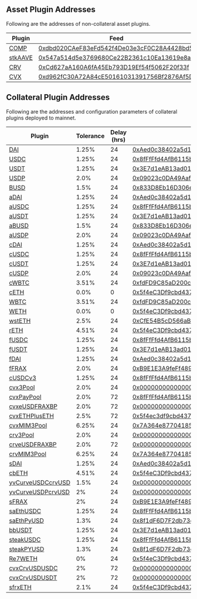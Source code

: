 ## Asset Plugin Addresses

Following are the addresses of non-collateral asset plugins.

| Plugin                                                                             | Feed                                                                                                                  | Underlying                                                                                                            |
| ---------------------------------------------------------------------------------- | --------------------------------------------------------------------------------------------------------------------- | --------------------------------------------------------------------------------------------------------------------- |
| [COMP](https://etherscan.io/address/0x63eDdF26Bc65eDa1D1c0147ce8E23c09BE963596)    | [0xdbd020CAeF83eFd542f4De03e3cF0C28A4428bd5](https://etherscan.io/address/0xdbd020CAeF83eFd542f4De03e3cF0C28A4428bd5) | [0xc00e94Cb662C3520282E6f5717214004A7f26888](https://etherscan.io/address/0xc00e94Cb662C3520282E6f5717214004A7f26888) |
| [stkAAVE](https://etherscan.io/address/0xF4493581D52671a9E04d693a68ccc61853bceEaE) | [0x547a514d5e3769680Ce22B2361c10Ea13619e8a9](https://etherscan.io/address/0x547a514d5e3769680Ce22B2361c10Ea13619e8a9) | [0x4da27a545c0c5B758a6BA100e3a049001de870f5](https://etherscan.io/address/0x4da27a545c0c5B758a6BA100e3a049001de870f5) |
| [CRV](https://etherscan.io/address/0xc18bF46F178F7e90b9CD8b7A8b00Af026D5ce3D3)     | [0xCd627aA160A6fA45Eb793D19Ef54f5062F20f33f](https://etherscan.io/address/0xCd627aA160A6fA45Eb793D19Ef54f5062F20f33f) | [0xD533a949740bb3306d119CC777fa900bA034cd52](https://etherscan.io/address/0xD533a949740bb3306d119CC777fa900bA034cd52) |
| [CVX](https://etherscan.io/address/0x7ef93b20C10E6662931b32Dd9D4b85861eB2E4b8)     | [0xd962fC30A72A84cE50161031391756Bf2876Af5D](https://etherscan.io/address/0xd962fC30A72A84cE50161031391756Bf2876Af5D) | [0x4e3FBD56CD56c3e72c1403e103b45Db9da5B9D2B](https://etherscan.io/address/0x4e3FBD56CD56c3e72c1403e103b45Db9da5B9D2B) |

## Collateral Plugin Addresses

Following are the addresses and configuration parameters of collateral plugins deployed to mainnet.

| Plugin                                                                                       | Tolerance | Delay (hrs) | Oracle(s)                                                                                                             | Underlying                                                                                                            |
| -------------------------------------------------------------------------------------------- | --------- | ----------- | --------------------------------------------------------------------------------------------------------------------- | --------------------------------------------------------------------------------------------------------------------- |
| [DAI](https://etherscan.io/address/0xEc375F2984D21D5ddb0D82767FD8a9C4CE8Eec2F)               | 1.25%     | 24          | [0xAed0c38402a5d19df6E4c03F4E2DceD6e29c1ee9](https://etherscan.io/address/0xAed0c38402a5d19df6E4c03F4E2DceD6e29c1ee9) | [0x6B175474E89094C44Da98b954EedeAC495271d0F](https://etherscan.io/address/0x6B175474E89094C44Da98b954EedeAC495271d0F) |
| [USDC](https://etherscan.io/address/0x442f8fc98e3cc6B3d49a66f9858Ac9B6e70Dad3e)              | 1.25%     | 24          | [0x8fFfFfd4AfB6115b954Bd326cbe7B4BA576818f6](https://etherscan.io/address/0x8fFfFfd4AfB6115b954Bd326cbe7B4BA576818f6) | [0xA0b86991c6218b36c1d19D4a2e9Eb0cE3606eB48](https://etherscan.io/address/0xA0b86991c6218b36c1d19D4a2e9Eb0cE3606eB48) |
| [USDT](https://etherscan.io/address/0xe7Dcd101A027Ec34860ECb634a2797d0D2dc4d8b)              | 1.25%     | 24          | [0x3E7d1eAB13ad0104d2750B8863b489D65364e32D](https://etherscan.io/address/0x3E7d1eAB13ad0104d2750B8863b489D65364e32D) | [0xdAC17F958D2ee523a2206206994597C13D831ec7](https://etherscan.io/address/0xdAC17F958D2ee523a2206206994597C13D831ec7) |
| [USDP](https://etherscan.io/address/0x4C0B21Acb267f1fAE4aeFA977A26c4a63C9B35e6)              | 2.0%      | 24          | [0x09023c0DA49Aaf8fc3fA3ADF34C6A7016D38D5e3](https://etherscan.io/address/0x09023c0DA49Aaf8fc3fA3ADF34C6A7016D38D5e3) | [0x8E870D67F660D95d5be530380D0eC0bd388289E1](https://etherscan.io/address/0x8E870D67F660D95d5be530380D0eC0bd388289E1) |
| [BUSD](https://etherscan.io/address/0x97bb4a995b98b1BfF99046b3c518276f78fA5250)              | 1.5%      | 24          | [0x833D8Eb16D306ed1FbB5D7A2E019e106B960965A](https://etherscan.io/address/0x833D8Eb16D306ed1FbB5D7A2E019e106B960965A) | [0x4Fabb145d64652a948d72533023f6E7A623C7C53](https://etherscan.io/address/0x4Fabb145d64652a948d72533023f6E7A623C7C53) |
| [aDAI](https://etherscan.io/address/0x9ca9A9cdcE9E943608c945E7001dC89EB163991E)              | 1.25%     | 24          | [0xAed0c38402a5d19df6E4c03F4E2DceD6e29c1ee9](https://etherscan.io/address/0xAed0c38402a5d19df6E4c03F4E2DceD6e29c1ee9) | [0xafd16aFdE22D42038223A6FfDF00ee49c8fDa985](https://etherscan.io/address/0xafd16aFdE22D42038223A6FfDF00ee49c8fDa985) |
| [aUSDC](https://etherscan.io/address/0xc4240D22FFa144E2712aACF3E2cC302af0339ED0)             | 1.25%     | 24          | [0x8fFfFfd4AfB6115b954Bd326cbe7B4BA576818f6](https://etherscan.io/address/0x8fFfFfd4AfB6115b954Bd326cbe7B4BA576818f6) | [0x60C384e226b120d93f3e0F4C502957b2B9C32B15](https://etherscan.io/address/0x60C384e226b120d93f3e0F4C502957b2B9C32B15) |
| [aUSDT](https://etherscan.io/address/0x8d753659D4E4e4b4601c7F01Dc1c920cA538E333)             | 1.25%     | 24          | [0x3E7d1eAB13ad0104d2750B8863b489D65364e32D](https://etherscan.io/address/0x3E7d1eAB13ad0104d2750B8863b489D65364e32D) | [0x21fe646D1Ed0733336F2D4d9b2FE67790a6099D9](https://etherscan.io/address/0x21fe646D1Ed0733336F2D4d9b2FE67790a6099D9) |
| [aBUSD](https://etherscan.io/address/0x01F9A6bf339cff820cA503A56FD3705AE35c27F7)             | 1.5%      | 24          | [0x833D8Eb16D306ed1FbB5D7A2E019e106B960965A](https://etherscan.io/address/0x833D8Eb16D306ed1FbB5D7A2E019e106B960965A) | [0xe639d53Aa860757D7fe9cD4ebF9C8b92b8DedE7D](https://etherscan.io/address/0xe639d53Aa860757D7fe9cD4ebF9C8b92b8DedE7D) |
| [aUSDP](https://etherscan.io/address/0xda5cc207CCefD116fF167a8ABEBBd52bD67C958E)             | 2.0%      | 24          | [0x09023c0DA49Aaf8fc3fA3ADF34C6A7016D38D5e3](https://etherscan.io/address/0x09023c0DA49Aaf8fc3fA3ADF34C6A7016D38D5e3) | [0x80A574cC2B369dc496af6655f57a16a4f180BfAF](https://etherscan.io/address/0x80A574cC2B369dc496af6655f57a16a4f180BfAF) |
| [cDAI](https://etherscan.io/address/0x337E418b880bDA5860e05D632CF039B7751B907B)              | 1.25%     | 24          | [0xAed0c38402a5d19df6E4c03F4E2DceD6e29c1ee9](https://etherscan.io/address/0xAed0c38402a5d19df6E4c03F4E2DceD6e29c1ee9) | [0x3043be171e846c33D5f06864Cc045d9Fc799aF52](https://etherscan.io/address/0x3043be171e846c33D5f06864Cc045d9Fc799aF52) |
| [cUSDC](https://etherscan.io/address/0x043be931D9C4422e1cFeA528e19818dcDfdE9Ebc)             | 1.25%     | 24          | [0x8fFfFfd4AfB6115b954Bd326cbe7B4BA576818f6](https://etherscan.io/address/0x8fFfFfd4AfB6115b954Bd326cbe7B4BA576818f6) | [0xf579F9885f1AEa0d3F8bE0F18AfED28c92a43022](https://etherscan.io/address/0xf579F9885f1AEa0d3F8bE0F18AfED28c92a43022) |
| [cUSDT](https://etherscan.io/address/0x5ceadb6606C5D82FcCd3f9b312C018fE1f8aa6dA)             | 1.25%     | 24          | [0x3E7d1eAB13ad0104d2750B8863b489D65364e32D](https://etherscan.io/address/0x3E7d1eAB13ad0104d2750B8863b489D65364e32D) | [0x4Be33630F92661afD646081BC29079A38b879aA0](https://etherscan.io/address/0x4Be33630F92661afD646081BC29079A38b879aA0) |
| [cUSDP](https://etherscan.io/address/0xa0c02De8FfBb9759b9beBA5e29C82112688A0Ff4)             | 2.0%      | 24          | [0x09023c0DA49Aaf8fc3fA3ADF34C6A7016D38D5e3](https://etherscan.io/address/0x09023c0DA49Aaf8fc3fA3ADF34C6A7016D38D5e3) | [0xF69c995129CC16d0F577C303091a400cC1879fFa](https://etherscan.io/address/0xF69c995129CC16d0F577C303091a400cC1879fFa) |
| [cWBTC](https://etherscan.io/address/0xC0f89AFcb6F1c4E943aA61FFcdFc41fDcB7D84DD)             | 3.51%     | 24          | [0xfdFD9C85aD200c506Cf9e21F1FD8dd01932FBB23](https://etherscan.io/address/0xfdFD9C85aD200c506Cf9e21F1FD8dd01932FBB23) | [0xF2A309bc36A504c772B416a4950d5d0021219745](https://etherscan.io/address/0xF2A309bc36A504c772B416a4950d5d0021219745) |
| [cETH](https://etherscan.io/address/0x4d3A8507a8eb9036895efdD1a462210CE58DE4ad)              | 0.0%      | 0           | [0x5f4eC3Df9cbd43714FE2740f5E3616155c5b8419](https://etherscan.io/address/0x5f4eC3Df9cbd43714FE2740f5E3616155c5b8419) | [0xbF6E8F64547Bdec55bc3FBb0664722465FCC2F0F](https://etherscan.io/address/0xbF6E8F64547Bdec55bc3FBb0664722465FCC2F0F) |
| [WBTC](https://etherscan.io/address/0x832D65735E541c0404a58B741bEF5652c2B7D0Db)              | 3.51%     | 24          | [0xfdFD9C85aD200c506Cf9e21F1FD8dd01932FBB23](https://etherscan.io/address/0xfdFD9C85aD200c506Cf9e21F1FD8dd01932FBB23) | [0x2260FAC5E5542a773Aa44fBCfeDf7C193bc2C599](https://etherscan.io/address/0x2260FAC5E5542a773Aa44fBCfeDf7C193bc2C599) |
| [WETH](https://etherscan.io/address/0xADDca344c92Be84A053C5CBE8e067460767FB816)              | 0.0%      | 0           | [0x5f4eC3Df9cbd43714FE2740f5E3616155c5b8419](https://etherscan.io/address/0x5f4eC3Df9cbd43714FE2740f5E3616155c5b8419) | [0xC02aaA39b223FE8D0A0e5C4F27eAD9083C756Cc2](https://etherscan.io/address/0xC02aaA39b223FE8D0A0e5C4F27eAD9083C756Cc2) |
| [wstETH](https://etherscan.io/address/0xb7049ee9F533D32C9434101f0645E6Ea5DFe2cdb)            | 2.5%      | 24          | [0xCfE54B5cD566aB89272946F602D76Ea879CAb4a8](https://etherscan.io/address/0xCfE54B5cD566aB89272946F602D76Ea879CAb4a8) | [0x7f39C581F595B53c5cb19bD0b3f8dA6c935E2Ca0](https://etherscan.io/address/0x7f39C581F595B53c5cb19bD0b3f8dA6c935E2Ca0) |
| [rETH](https://etherscan.io/address/0x987f5e0f845D46262893e680b652D8aAF1B5bCc0)              | 4.51%     | 24          | [0x5f4eC3Df9cbd43714FE2740f5E3616155c5b8419](https://etherscan.io/address/0x5f4eC3Df9cbd43714FE2740f5E3616155c5b8419) | [0xae78736Cd615f374D3085123A210448E74Fc6393](https://etherscan.io/address/0xae78736Cd615f374D3085123A210448E74Fc6393) |
| [fUSDC](https://etherscan.io/address/0xB58D95003Af73CF76Ce349103726a51D4Ec8af17)             | 1.25%     | 24          | [0x8fFfFfd4AfB6115b954Bd326cbe7B4BA576818f6](https://etherscan.io/address/0x8fFfFfd4AfB6115b954Bd326cbe7B4BA576818f6) | [0x6D05CB2CB647B58189FA16f81784C05B4bcd4fe9](https://etherscan.io/address/0x6D05CB2CB647B58189FA16f81784C05B4bcd4fe9) |
| [fUSDT](https://etherscan.io/address/0xD5254b740FbEF6AAcD674936ea7Fb9f4053781aF)             | 1.25%     | 24          | [0x3E7d1eAB13ad0104d2750B8863b489D65364e32D](https://etherscan.io/address/0x3E7d1eAB13ad0104d2750B8863b489D65364e32D) | [0x2837f952c1FD773B3Ce02631A90f95E4b9ce2cF7](https://etherscan.io/address/0x2837f952c1FD773B3Ce02631A90f95E4b9ce2cF7) |
| [fDAI](https://etherscan.io/address/0xA0a620B94446a7DC8952ECf252FcC495eeC65873)              | 1.25%     | 24          | [0xAed0c38402a5d19df6E4c03F4E2DceD6e29c1ee9](https://etherscan.io/address/0xAed0c38402a5d19df6E4c03F4E2DceD6e29c1ee9) | [0x714341800AD1913B5FCCBFd5d136553Ad1C314d6](https://etherscan.io/address/0x714341800AD1913B5FCCBFd5d136553Ad1C314d6) |
| [fFRAX](https://etherscan.io/address/0xFd9c32198D3cf3ad3b165918FD78De3654cb22eA)             | 2.0%      | 24          | [0xB9E1E3A9feFf48998E45Fa90847ed4D467E8BcfD](https://etherscan.io/address/0xB9E1E3A9feFf48998E45Fa90847ed4D467E8BcfD) | [0x55590a1Bf90fbf7352A46c4af652A231AA5CbF13](https://etherscan.io/address/0x55590a1Bf90fbf7352A46c4af652A231AA5CbF13) |
| [cUSDCv3](https://etherscan.io/address/0x33Ba1BC07b0fafb4BBC1520B330081b91ca6bdf0)           | 1.25%     | 24          | [0x8fFfFfd4AfB6115b954Bd326cbe7B4BA576818f6](https://etherscan.io/address/0x8fFfFfd4AfB6115b954Bd326cbe7B4BA576818f6) | [0x7e1e077b289c0153b5ceAD9F264d66215341c9Ab](https://etherscan.io/address/0x7e1e077b289c0153b5ceAD9F264d66215341c9Ab) |
| [cvx3Pool](https://etherscan.io/address/0x8E5ADdC553962DAcdF48106B6218AC93DA9617b2)          | 2.0%      | 24          | [0x0000000000000000000000000000000000000001](https://etherscan.io/address/0x0000000000000000000000000000000000000001) | [0xaBd7E7a5C846eD497681a590feBED99e7157B6a3](https://etherscan.io/address/0xaBd7E7a5C846eD497681a590feBED99e7157B6a3) |
| [cvxPayPool](https://etherscan.io/address/0x5315Fbe0CEB299F53aE375f65fd9376767C8224c)        | 2.0%      | 72          | [0x8fFfFfd4AfB6115b954Bd326cbe7B4BA576818f6](https://etherscan.io/address/0x8fFfFfd4AfB6115b954Bd326cbe7B4BA576818f6) | [0x383E6b4437b59fff47B619CBA855CA29342A8559](https://etherscan.io/address/0x383E6b4437b59fff47B619CBA855CA29342A8559) |
| [cvxeUSDFRAXBP](https://etherscan.io/address/0xE529B59C1764d6E5a274099Eb660DD9e130A5481)     | 2.0%      | 72          | [0x0000000000000000000000000000000000000001](https://etherscan.io/address/0x0000000000000000000000000000000000000001) | [0x3BECE5EC596331033726E5C6C188c313Ff4E3fE5](https://etherscan.io/address/0x3BECE5EC596331033726E5C6C188c313Ff4E3fE5) |
| [cvxETHPlusETH](https://etherscan.io/address/0xc4a5Fb266E8081D605D87f0b1290F54B0a5Dc221)     | 2.5%      | 72          | [0x5f4ec3df9cbd43714fe2740f5e3616155c5b8419](https://etherscan.io/address/0x5f4ec3df9cbd43714fe2740f5e3616155c5b8419) | [0xDbC0cE2321B76D3956412B36e9c0FA9B0fD176E7](https://etherscan.io/address/0xDbC0cE2321B76D3956412B36e9c0FA9B0fD176E7) |
| [cvxMIM3Pool](https://etherscan.io/address/0x3d21f841C0Fb125176C1DBDF0DE196b071323A75)       | 6.25%     | 24          | [0x7A364e8770418566e3eb2001A96116E6138Eb32F](https://etherscan.io/address/0x7A364e8770418566e3eb2001A96116E6138Eb32F) | [0x9FF9c353136e86EFe02ADD177E7c9769f8a5A77F](https://etherscan.io/address/0x9FF9c353136e86EFe02ADD177E7c9769f8a5A77F) |
| [crv3Pool](https://etherscan.io/address/0xf59a7987EDd5380cbAb30c37D1c808686f9b67B9)          | 2.0%      | 24          | [0x0000000000000000000000000000000000000001](https://etherscan.io/address/0x0000000000000000000000000000000000000001) | [0xC9c37FC53682207844B058026024853A9C0b8c7B](https://etherscan.io/address/0xC9c37FC53682207844B058026024853A9C0b8c7B) |
| [crveUSDFRAXBP](https://etherscan.io/address/0x945b0ad788dD6dB3864AB23876C68C1bf000d237)     | 2.0%      | 72          | [0x0000000000000000000000000000000000000001](https://etherscan.io/address/0x0000000000000000000000000000000000000001) | [0x27F672aAf061cb0b2640a4DFCCBd799cD1a7309A](https://etherscan.io/address/0x27F672aAf061cb0b2640a4DFCCBd799cD1a7309A) |
| [crvMIM3Pool](https://etherscan.io/address/0x692cf8CE08d03eF1f8C3dCa82F67935fa9417B62)       | 6.25%     | 24          | [0x7A364e8770418566e3eb2001A96116E6138Eb32F](https://etherscan.io/address/0x7A364e8770418566e3eb2001A96116E6138Eb32F) | [0xe8461dB45A7430AA7aB40346E68821284980FdFD](https://etherscan.io/address/0xe8461dB45A7430AA7aB40346E68821284980FdFD) |
| [sDAI](https://etherscan.io/address/0x62a9DDC6FF6077E823690118eCc935d16A8de47e)              | 1.25%     | 24          | [0xAed0c38402a5d19df6E4c03F4E2DceD6e29c1ee9](https://etherscan.io/address/0xAed0c38402a5d19df6E4c03F4E2DceD6e29c1ee9) | [0x83F20F44975D03b1b09e64809B757c47f942BEeA](https://etherscan.io/address/0x83F20F44975D03b1b09e64809B757c47f942BEeA) |
| [cbETH](https://etherscan.io/address/0xC8b80813cad9139D0eeFe38C711a11b20147aA54)             | 4.51%     | 24          | [0x5f4eC3Df9cbd43714FE2740f5E3616155c5b8419](https://etherscan.io/address/0x5f4eC3Df9cbd43714FE2740f5E3616155c5b8419) | [0xBe9895146f7AF43049ca1c1AE358B0541Ea49704](https://etherscan.io/address/0xBe9895146f7AF43049ca1c1AE358B0541Ea49704) |
| [yvCurveUSDCcrvUSD](https://etherscan.io/address/0x1573416df7095F698e37A954D9e951868E526650) | 1.5%      | 24          | [0x0000000000000000000000000000000000000001](https://etherscan.io/address/0x0000000000000000000000000000000000000001) | [0x7cA00559B978CFde81297849be6151d3ccB408A9](https://etherscan.io/address/0x7cA00559B978CFde81297849be6151d3ccB408A9) |
| [yvCurveUSDPcrvUSD](https://etherscan.io/address/0xb3A3552Cc52411dFF6D520C6F725E6F9e11001EF) | 2%        | 24          | [0x0000000000000000000000000000000000000001](https://etherscan.io/address/0x0000000000000000000000000000000000000001) | [0xb3A3552Cc52411dFF6D520C6F725E6F9e11001EF](https://etherscan.io/address/0xb3A3552Cc52411dFF6D520C6F725E6F9e11001EF) |
| [sFRAX](https://etherscan.io/address/0x0b7DcCBceA6f985301506D575E2661bf858CdEcC)             | 2%        | 24          | [0xB9E1E3A9feFf48998E45Fa90847ed4D467E8BcfD](https://etherscan.io/address/0xB9E1E3A9feFf48998E45Fa90847ed4D467E8BcfD) | [0xA663B02CF0a4b149d2aD41910CB81e23e1c41c32](https://etherscan.io/address/0xA663B02CF0a4b149d2aD41910CB81e23e1c41c32) |
| [saEthUSDC](https://etherscan.io/address/0x00F820794Bda3fb01E5f159ee1fF7c8409fca5AB)         | 1.25%     | 24          | [0x8fFfFfd4AfB6115b954Bd326cbe7B4BA576818f6](https://etherscan.io/address/0x8fFfFfd4AfB6115b954Bd326cbe7B4BA576818f6) | [0x0aDc69041a2B086f8772aCcE2A754f410F211bed](https://etherscan.io/address/0x0aDc69041a2B086f8772aCcE2A754f410F211bed) |
| [saEthPyUSD](https://etherscan.io/address/0x58a41c87f8C65cf21f961b570540b176e408Cf2E)        | 1.3%      | 24          | [0x8f1dF6D7F2db73eECE86a18b4381F4707b918FB1](https://etherscan.io/address/0x8f1dF6D7F2db73eECE86a18b4381F4707b918FB1) | [0x1576B2d7ef15a2ebE9C22C8765DD9c1EfeA8797b](https://etherscan.io/address/0x1576B2d7ef15a2ebE9C22C8765DD9c1EfeA8797b) |
| [bbUSDT](https://etherscan.io/address/0x01355C7439982c57cF89CA9785d211806f866224)            | 1.25%     | 24          | [0x3E7d1eAB13ad0104d2750B8863b489D65364e32D](https://etherscan.io/address/0x3E7d1eAB13ad0104d2750B8863b489D65364e32D) | [0x2C25f6C25770fFEC5959D34B94Bf898865e5D6b1](https://etherscan.io/address/0x2C25f6C25770fFEC5959D34B94Bf898865e5D6b1) |
| [steakUSDC](https://etherscan.io/address/0x565CBc99EE04667581c7f3459561fCaf1CF68602)         | 1.25%     | 24          | [0x8fFfFfd4AfB6115b954Bd326cbe7B4BA576818f6](https://etherscan.io/address/0x8fFfFfd4AfB6115b954Bd326cbe7B4BA576818f6) | [0xBEEF01735c132Ada46AA9aA4c54623cAA92A64CB](https://etherscan.io/address/0xBEEF01735c132Ada46AA9aA4c54623cAA92A64CB) |
| [steakPYUSD](https://etherscan.io/address/0x23f06D5Fe858B18CD064A5D95054e8ae8536094a)        | 1.3%      | 24          | [0x8f1dF6D7F2db73eECE86a18b4381F4707b918FB1](https://etherscan.io/address/0x8f1dF6D7F2db73eECE86a18b4381F4707b918FB1) | [0xbEEF02e5E13584ab96848af90261f0C8Ee04722a](https://etherscan.io/address/0xbEEF02e5E13584ab96848af90261f0C8Ee04722a) |
| [Re7WETH](https://etherscan.io/address/0xa0a6C06e45437d4Ae1D778AaeB4605AC2B62A870)           | 0%        | 24          | [0x5f4eC3Df9cbd43714FE2740f5E3616155c5b8419](https://etherscan.io/address/0x5f4eC3Df9cbd43714FE2740f5E3616155c5b8419) | [0x78Fc2c2eD1A4cDb5402365934aE5648aDAd094d0](https://etherscan.io/address/0x78Fc2c2eD1A4cDb5402365934aE5648aDAd094d0) |
| [cvxCrvUSDUSDC](https://etherscan.io/address/0x9Fc0F31e2D26C437461a9eEBfe858d17e2611Ea5)     | 2%        | 72          | [0x0000000000000000000000000000000000000001](https://etherscan.io/address/0x0000000000000000000000000000000000000001) | [0x6ad24C0B8fD4B594C6009A7F7F48450d9F56c6b8](https://etherscan.io/address/0x6ad24C0B8fD4B594C6009A7F7F48450d9F56c6b8) |
| [cvxCrvUSDUSDT](https://etherscan.io/address/0x69c6597690B8Df61D15F201519C03725bdec40c1)     | 2%        | 72          | [0x0000000000000000000000000000000000000001](https://etherscan.io/address/0x0000000000000000000000000000000000000001) | [0x5d1B749bA7f689ef9f260EDC54326C48919cA88b](https://etherscan.io/address/0x5d1B749bA7f689ef9f260EDC54326C48919cA88b) |
| [sfrxETH](https://etherscan.io/address/0x4c891fCa6319d492866672E3D2AfdAAA5bDcfF67)           | 2.1%      | 24          | [0x5f4eC3Df9cbd43714FE2740f5E3616155c5b8419](https://etherscan.io/address/0x5f4eC3Df9cbd43714FE2740f5E3616155c5b8419) | [0xac3E018457B222d93114458476f3E3416Abbe38F](https://etherscan.io/address/0xac3E018457B222d93114458476f3E3416Abbe38F) |
